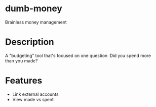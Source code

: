 # dumb-money
Brainless money management

# Description
A "budgeting" tool that's focused on one question: Did you spend more than you made?

# Features
- Link external accounts
- View made vs spent

